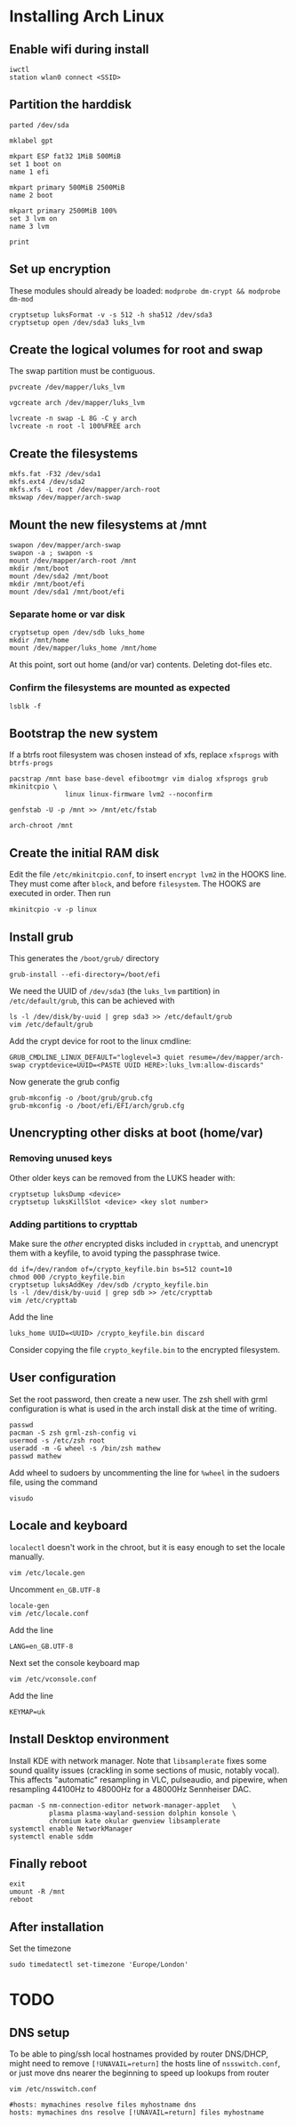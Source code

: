 # Installing Arch Linux

## Enable wifi during install

```
iwctl
station wlan0 connect <SSID>
```


## Partition the harddisk

```
parted /dev/sda
```

```
mklabel gpt

mkpart ESP fat32 1MiB 500MiB
set 1 boot on
name 1 efi

mkpart primary 500MiB 2500MiB
name 2 boot

mkpart primary 2500MiB 100%
set 3 lvm on
name 3 lvm

print
```


## Set up encryption

These modules should already be loaded: `modprobe dm-crypt && modprobe dm-mod`

```
cryptsetup luksFormat -v -s 512 -h sha512 /dev/sda3
cryptsetup open /dev/sda3 luks_lvm
```


## Create the logical volumes for root and swap

The swap partition must be contiguous.

```
pvcreate /dev/mapper/luks_lvm

vgcreate arch /dev/mapper/luks_lvm

lvcreate -n swap -L 8G -C y arch
lvcreate -n root -l 100%FREE arch
```


## Create the filesystems
```
mkfs.fat -F32 /dev/sda1
mkfs.ext4 /dev/sda2
mkfs.xfs -L root /dev/mapper/arch-root
mkswap /dev/mapper/arch-swap
```

## Mount the new filesystems at /mnt
```
swapon /dev/mapper/arch-swap
swapon -a ; swapon -s
mount /dev/mapper/arch-root /mnt
mkdir /mnt/boot
mount /dev/sda2 /mnt/boot
mkdir /mnt/boot/efi
mount /dev/sda1 /mnt/boot/efi
```

### Separate home or var disk
```
cryptsetup open /dev/sdb luks_home
mkdir /mnt/home
mount /dev/mapper/luks_home /mnt/home
```
At this point, sort out home (and/or var) contents. Deleting dot-files etc.


### Confirm the filesystems are mounted as expected
```
lsblk -f
```


## Bootstrap the new system
If a btrfs root filesystem was chosen instead of xfs, replace `xfsprogs` with `btrfs-progs`
```
pacstrap /mnt base base-devel efibootmgr vim dialog xfsprogs grub mkinitcpio \
              linux linux-firmware lvm2 --noconfirm

genfstab -U -p /mnt >> /mnt/etc/fstab

arch-chroot /mnt
```

## Create the initial RAM disk

Edit the file `/etc/mkinitcpio.conf`, to insert `encrypt lvm2` in the HOOKS line.
They must come after `block`, and before `filesystem`. The HOOKS are executed in order.
Then run
```
mkinitcpio -v -p linux
```

## Install grub
This generates the `/boot/grub/` directory
```
grub-install --efi-directory=/boot/efi
```

We need the UUID of `/dev/sda3` (the `luks_lvm` partition) in `/etc/default/grub`, this can be achieved with
```
ls -l /dev/disk/by-uuid | grep sda3 >> /etc/default/grub
vim /etc/default/grub
```

Add the crypt device for root to the linux cmdline:
```
GRUB_CMDLINE_LINUX_DEFAULT="loglevel=3 quiet resume=/dev/mapper/arch-swap cryptdevice=UUID=<PASTE UUID HERE>:luks_lvm:allow-discards"
```

Now generate the grub config
```
grub-mkconfig -o /boot/grub/grub.cfg
grub-mkconfig -o /boot/efi/EFI/arch/grub.cfg
```

## Unencrypting other disks at boot (home/var)


### Removing unused keys
Other older keys can be removed from the LUKS header with: 
```
cryptsetup luksDump <device>
cryptsetup luksKillSlot <device> <key slot number>
```

### Adding partitions to crypttab
Make sure the *other* encrypted disks included in `crypttab`, and unencrypt them with a keyfile, to avoid typing the passphrase twice.

```
dd if=/dev/random of=/crypto_keyfile.bin bs=512 count=10
chmod 000 /crypto_keyfile.bin
cryptsetup luksAddKey /dev/sdb /crypto_keyfile.bin
ls -l /dev/disk/by-uuid | grep sdb >> /etc/crypttab
vim /etc/crypttab
```
Add the line
```
luks_home UUID=<UUID> /crypto_keyfile.bin discard
```
Consider copying the file `crypto_keyfile.bin` to the encrypted filesystem.


## User configuration

Set the root password, then create a new user. The zsh shell with grml configuration is what is used in the arch install disk at the time of writing.

```
passwd
pacman -S zsh grml-zsh-config vi
usermod -s /etc/zsh root
useradd -m -G wheel -s /bin/zsh mathew
passwd mathew
```

Add wheel to sudoers by uncommenting the line for `%wheel` in the sudoers file, using the command
```
visudo
```


## Locale and keyboard
`localectl` doesn't work in the chroot, but it is easy enough to set the locale manually.
```
vim /etc/locale.gen
```
Uncomment `en_GB.UTF-8`
```
locale-gen
vim /etc/locale.conf
```
Add the line

```
LANG=en_GB.UTF-8
```

Next set the console keyboard map
```
vim /etc/vconsole.conf
``` 
Add the line

```
KEYMAP=uk
```

## Install Desktop environment
Install KDE with network manager. Note that `libsamplerate` fixes some sound quality issues (crackling in some sections of music, notably vocal). This affects "automatic" resampling in VLC, pulseaudio, and pipewire, when resampling 44100Hz to 48000Hz for a 48000Hz Sennheiser DAC.

```
pacman -S nm-connection-editor network-manager-applet   \
          plasma plasma-wayland-session dolphin konsole \
          chromium kate okular gwenview libsamplerate
systemctl enable NetworkManager
systemctl enable sddm
```

## Finally reboot

```
exit
umount -R /mnt
reboot
```

## After installation

Set the timezone
```
sudo timedatectl set-timezone 'Europe/London'
```

# TODO

## DNS setup 

To be able to ping/ssh local hostnames provided by router DNS/DHCP, might need to
remove `[!UNAVAIL=return]` the hosts line of `nssswitch.conf`, or just move dns
nearer the beginning to speed up lookups from router
```
vim /etc/nsswitch.conf
```

```
#hosts: mymachines resolve files myhostname dns
hosts: mymachines dns resolve [!UNAVAIL=return] files myhostname
```


